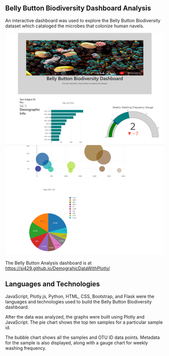 ## Belly Button Biodiversity Dashboard Analysis
An interactive dashboard was used to explore the Belly Button Biodiversity dataset which cataloged the microbes that colonize human navels. 

![](Images/Capture_1.PNG)
![](Images/Capture_3.PNG)

The Belly Button Analysis dashboard is at https://sj429.github.io/DemograhicDataWithPlotly/



## Languages and Technologies

JavaScript, Plotly.js, Python, HTML, CSS, Bootstrap, and Flask were the languages and technologies used to build the Belly Button Biodiversity dashboard. 

After the data was analyzed, the graphs were built using Plotly and JavaScript. The pie chart shows the top ten samples for a particular sample id.  

The bubble chart shows all the samples and OTU ID data points. Metadata for the sample is also displayed, along with a gauge chart for weekly washing frequency. 
